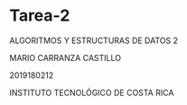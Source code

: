 # Tarea-2

ALGORITMOS Y ESTRUCTURAS DE DATOS 2

MARIO CARRANZA CASTILLO

2019180212

INSTITUTO TECNOLÓGICO DE COSTA RICA
